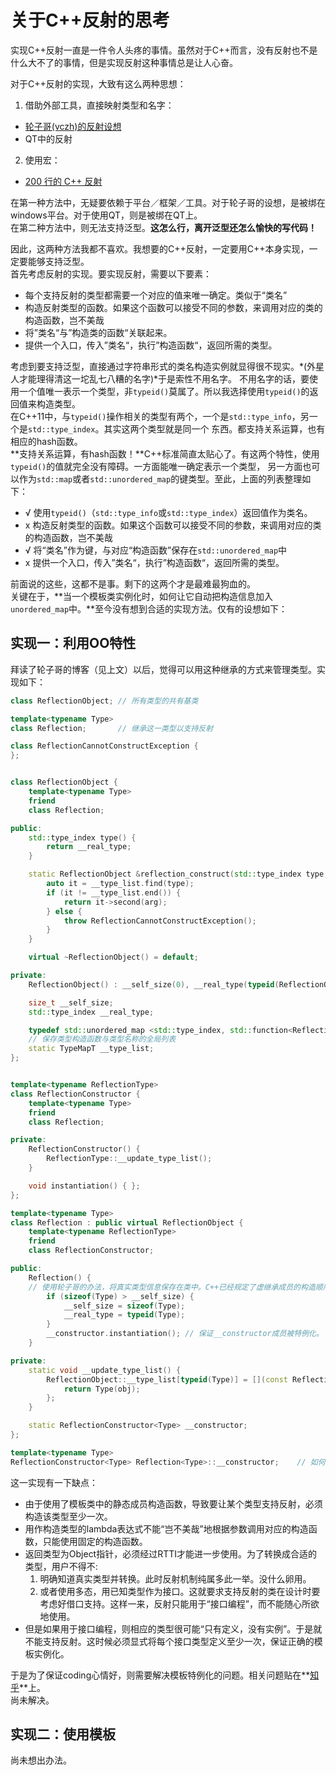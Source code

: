 # 关于C++反射的思考
实现C++反射一直是一件令人头疼的事情。虽然对于C++而言，没有反射也不是什么大不了的事情，但是实现反射这种事情总是让人心奋。

对于C++反射的实现，大致有这么两种思想：

1. 借助外部工具，直接映射类型和名字：
  * [轮子哥(vczh)的反射设想](http://www.cppblog.com/vczh/archive/2012/01/11/164003.html)
  * QT中的反射
2. 使用宏：
  * [200 行的 C++ 反射](https://www.clarkok.com/blog/2015/03/09/200-%E8%A1%8C%E7%9A%84-C-%E5%8F%8D%E5%B0%84/)

在第一种方法中，无疑要依赖于平台／框架／工具。对于轮子哥的设想，是被绑在windows平台。对于使用QT，则是被绑在QT上。  
在第二种方法中，则无法支持泛型。**这怎么行，离开泛型还怎么愉快的写代码！**  

因此，这两种方法我都不喜欢。我想要的C++反射，一定要用C++本身实现，一定要能够支持泛型。  
首先考虑反射的实现。要实现反射，需要以下要素：

* 每个支持反射的类型都需要一个对应的值来唯一确定。类似于“类名”
* 构造反射类型的函数。如果这个函数可以接受不同的参数，来调用对应的类的构造函数，岂不美哉
* 将”类名“与”构造类的函数“关联起来。
* 提供一个入口，传入”类名“，执行”构造函数“，返回所需的类型。

考虑到要支持泛型，直接通过字符串形式的类名构造实例就显得很不现实。*(外星人才能理得清这一坨乱七八糟的名字)*于是索性不用名字。
不用名字的话，要使用一个值唯一表示一个类型，非`typeid()`莫属了。所以我选择使用`typeid()`的返回值来构造类型。   
在C++11中，与`typeid()`操作相关的类型有两个，一个是`std::type_info`，另一个是`std::type_index`。其实这两个类型就是同一个
东西。都支持关系运算，也有相应的hash函数。   
**支持关系运算，有hash函数！**C++标准简直太贴心了。有这两个特性，使用`typeid()`的值就完全没有障碍。一方面能唯一确定表示一个类型，
另一方面也可以作为`std::map`或者`std::unordered_map`的键类型。至此，上面的列表整理如下：

* √ 使用`typeid()`（`std::type_info`或`std::type_index`）返回值作为类名。
* x 构造反射类型的函数。如果这个函数可以接受不同的参数，来调用对应的类的构造函数，岂不美哉
* √ 将“类名”作为键，与对应“构造函数”保存在`std::unordered_map`中
* x 提供一个入口，传入”类名“，执行”构造函数“，返回所需的类型。

前面说的这些，这都不是事。剩下的这两个才是最难最狗血的。   
关键在于，**当一个模板类实例化时，如何让它自动把构造信息加入`unordered_map`中。**至今没有想到合适的实现方法。仅有的设想如下：

## 实现一：利用OO特性
拜读了轮子哥的博客（见上文）以后，觉得可以用这种继承的方式来管理类型。实现如下：
```c++
class ReflectionObject; // 所有类型的共有基类

template<typename Type>
class Reflection;		// 继承这一类型以支持反射

class ReflectionCannotConstructException {
};


class ReflectionObject {
    template<typename Type>
    friend
    class Reflection;

public:
    std::type_index type() {
        return __real_type;
    }

    static ReflectionObject &reflection_construct(std::type_index type, const ReflectionObject &arg) {
        auto it = __type_list.find(type);
        if (it != __type_list.end()) {
            return it->second(arg);
        } else {
            throw ReflectionCannotConstructException();
        }
    }

    virtual ~ReflectionObject() = default;

private:
    ReflectionObject() : __self_size(0), __real_type(typeid(ReflectionObject)) { }

    size_t __self_size;
    std::type_index __real_type;

    typedef std::unordered_map <std::type_index, std::function<ReflectionObject &(const ReflectionObject &)>> TypeMapT;
    // 保存类型构造函数与类型名称的全局列表
    static TypeMapT __type_list;
};


template<typename ReflectionType>
class ReflectionConstructor {
    template<typename Type>
    friend
    class Reflection;

private:
    ReflectionConstructor() {
        ReflectionType::__update_type_list();
    }

    void instantiation() { };
};

template<typename Type>
class Reflection : public virtual ReflectionObject {
    template<typename ReflectionType>
    friend
    class ReflectionConstructor;

public:
    Reflection() {
    // 使用轮子哥的办法，将真实类型信息保存在类中。C++已经规定了虚继承成员的构造顺序，所以理论上可以不做size判断。尚未测试。
        if (sizeof(Type) > __self_size) {
            __self_size = sizeof(Type);
            __real_type = typeid(Type);
        }
        __constructor.instantiation(); // 保证__constructor成员被特例化。
    }

private:
    static void __update_type_list() {
        ReflectionObject::__type_list[typeid(Type)] = [](const ReflectionObject &obj) -> ReflectionObject & {
            return Type(obj);
        };
    }

    static ReflectionConstructor<Type> __constructor;
};

template<typename Type>
ReflectionConstructor<Type> Reflection<Type>::__constructor;	// 如何能让这一成员每次都被特例化，而不需要显式引用？
```
这一实现有一下缺点：
* 由于使用了模板类中的静态成员构造函数，导致要让某个类型支持反射，必须构造该类型至少一次。  
* 用作构造类型的lambda表达式不能“岂不美哉”地根据参数调用对应的构造函数，只能使用固定的构造函数。
* 返回类型为Object指针，必须经过RTTI才能进一步使用。为了转换成合适的类型，用户不得不:
  1. 明确知道真实类型并转换。此时反射机制纯属多此一举。没什么卵用。
  2. 或者使用多态，用已知类型作为接口。这就要求支持反射的类在设计时要考虑好借口支持。这样一来，反射只能用于“接口编程”，而不能随心所欲地使用。
* 但是如果用于接口编程，则相应的类型很可能“只有定义，没有实例”。于是就不能支持反射。这时候必须显式将每个接口类型定义至少一次，保证正确的模板实例化。

于是为了保证coding心情好，则需要解决模板特例化的问题。相关问题贴在**[知乎](https://www.zhihu.com/question/41130451)**上。   
尚未解决。

## 实现二：使用模板
尚未想出办法。